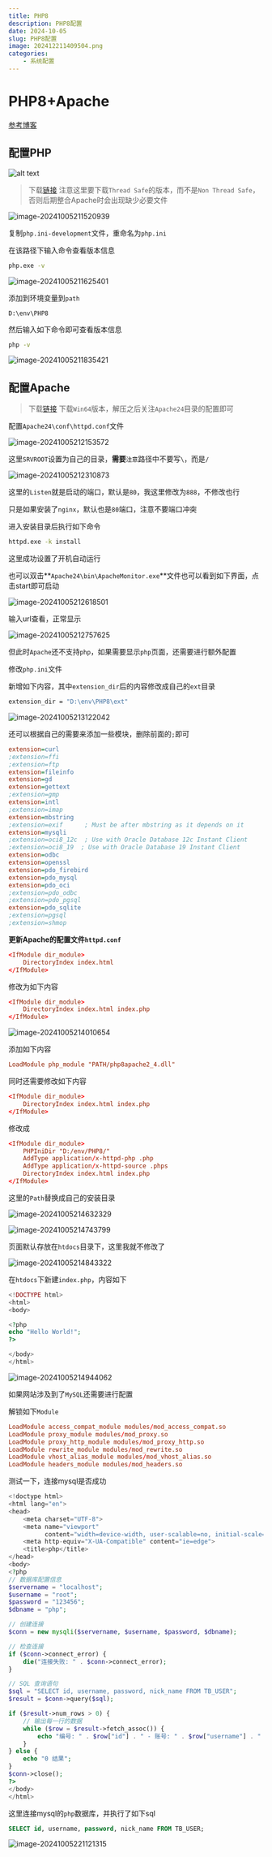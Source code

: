 ```yaml
---
title: PHP8
description: PHP8配置
date: 2024-10-05
slug: PHP8配置
image: 202412211409504.png
categories:
    - 系统配置
---
```

# PHP8+Apache

[参考博客](https://blog.csdn.net/qq_17790209/article/details/115679141)

## 配置PHP
![alt text](202412211409504.png)
> 下载[链接](https://windows.php.net/download)
> 注意这里要下载`Thread Safe`的版本，而不是`Non Thread Safe`，否则后期整合Apache时会出现缺少必要文件

![image-20241005211520939](https://raw.githubusercontent.com/IsUnderAchiever/markdown-img/master/PicGo03/202412211405792.png)

复制`php.ini-development`文件，重命名为`php.ini`

在该路径下输入命令查看版本信息

```sh
php.exe -v
```

![image-20241005211625401](https://raw.githubusercontent.com/IsUnderAchiever/markdown-img/master/PicGo03/202412211405673.png)

添加到环境变量到`path`

```
D:\env\PHP8
```

然后输入如下命令即可查看版本信息

```sh
php -v
```

![image-20241005211835421](https://raw.githubusercontent.com/IsUnderAchiever/markdown-img/master/PicGo03/202412211405725.png)

## 配置Apache

> 下载[链接](https://www.apachelounge.com/download/)
> 下载`Win64`版本，解压之后关注`Apache24`目录的配置即可

配置`Apache24\conf\httpd.conf`文件

![image-20241005212153572](https://raw.githubusercontent.com/IsUnderAchiever/markdown-img/master/PicGo03/202412211405099.png)

这里`SRVROOT`设置为自己的目录，**需要**`注意`路径中不要写`\`，而是`/`

![image-20241005212310873](https://raw.githubusercontent.com/IsUnderAchiever/markdown-img/master/PicGo03/202412211406597.png)

这里的`Listen`就是启动的端口，默认是`80`，我这里修改为`888`，不修改也行

只是如果安装了`nginx`，默认也是`80`端口，注意不要端口冲突

进入安装目录后执行如下命令

```sh
httpd.exe -k install
```

这里成功设置了开机自动运行

也可以双击**`Apache24\bin\ApacheMonitor.exe`**文件也可以看到如下界面，点击start即可启动

![image-20241005212618501](https://raw.githubusercontent.com/IsUnderAchiever/markdown-img/master/PicGo03/202412211406236.png)

输入url查看，正常显示

![image-20241005212757625](https://raw.githubusercontent.com/IsUnderAchiever/markdown-img/master/PicGo03/202412211406125.png)

但此时`Apache`还不支持`php`，如果需要显示`php`页面，还需要进行额外配置

修改`php.ini`文件

新增如下内容，其中`extension_dir`后的内容修改成自己的`ext`目录

```sh
extension_dir = "D:\env\PHP8\ext"
```

![image-20241005213122042](https://raw.githubusercontent.com/IsUnderAchiever/markdown-img/master/PicGo03/202412211406957.png)

还可以根据自己的需要来添加一些模块，删除前面的`;`即可

```ini
extension=curl
;extension=ffi
;extension=ftp
extension=fileinfo
extension=gd
extension=gettext
;extension=gmp
extension=intl
;extension=imap
extension=mbstring
;extension=exif      ; Must be after mbstring as it depends on it
extension=mysqli
;extension=oci8_12c  ; Use with Oracle Database 12c Instant Client
;extension=oci8_19  ; Use with Oracle Database 19 Instant Client
extension=odbc
extension=openssl
extension=pdo_firebird
extension=pdo_mysql
extension=pdo_oci
;extension=pdo_odbc
;extension=pdo_pgsql
extension=pdo_sqlite
;extension=pgsql
;extension=shmop
```

**更新Apache的配置文件`httpd.conf`**

```conf
<IfModule dir_module>
    DirectoryIndex index.html
</IfModule>
```

修改为如下内容

```conf
<IfModule dir_module>
    DirectoryIndex index.html index.php
</IfModule>
```

![image-20241005214010654](https://raw.githubusercontent.com/IsUnderAchiever/markdown-img/master/PicGo03/202412211406303.png)

添加如下内容

```conf
LoadModule php_module "PATH/php8apache2_4.dll"
```

同时还需要修改如下内容

```conf
<IfModule dir_module>
    DirectoryIndex index.html index.php
</IfModule>
```

修改成

```conf
<IfModule dir_module>
	PHPIniDir "D:/env/PHP8/"
	AddType application/x-httpd-php .php
	AddType application/x-httpd-source .phps
    DirectoryIndex index.html index.php
</IfModule>
```

这里的`Path`替换成自己的安装目录

![image-20241005214632329](https://raw.githubusercontent.com/IsUnderAchiever/markdown-img/master/PicGo03/202412211406599.png)

![image-20241005214743799](https://raw.githubusercontent.com/IsUnderAchiever/markdown-img/master/PicGo03/202412211406645.png)



页面默认存放在`htdocs`目录下，这里我就不修改了

![image-20241005214843322](https://raw.githubusercontent.com/IsUnderAchiever/markdown-img/master/PicGo03/202412211406881.png)



在`htdocs`下新建`index.php`，内容如下

```php
<!DOCTYPE html>
<html>
<body>

<?php
echo "Hello World!";
?>

</body>
</html>
```

![image-20241005214944062](https://raw.githubusercontent.com/IsUnderAchiever/markdown-img/master/PicGo03/202412211407617.png)



如果网站涉及到了`MySQL`还需要进行配置

解锁如下`Module`

```conf
LoadModule access_compat_module modules/mod_access_compat.so
LoadModule proxy_module modules/mod_proxy.so
LoadModule proxy_http_module modules/mod_proxy_http.so
LoadModule rewrite_module modules/mod_rewrite.so
LoadModule vhost_alias_module modules/mod_vhost_alias.so
LoadModule headers_module modules/mod_headers.so
```

测试一下，连接mysql是否成功

```php
<!doctype html>
<html lang="en">
<head>
    <meta charset="UTF-8">
    <meta name="viewport"
          content="width=device-width, user-scalable=no, initial-scale=1.0, maximum-scale=1.0, minimum-scale=1.0">
    <meta http-equiv="X-UA-Compatible" content="ie=edge">
    <title>php</title>
</head>
<body>
<?php
// 数据库配置信息
$servername = "localhost";
$username = "root";
$password = "123456";
$dbname = "php";

// 创建连接
$conn = new mysqli($servername, $username, $password, $dbname);

// 检查连接
if ($conn->connect_error) {
    die("连接失败: " . $conn->connect_error);
}

// SQL 查询语句
$sql = "SELECT id, username, password, nick_name FROM TB_USER";
$result = $conn->query($sql);

if ($result->num_rows > 0) {
    // 输出每一行的数据
    while ($row = $result->fetch_assoc()) {
        echo "编号: " . $row["id"] . " - 账号: " . $row["username"] . " - 密码: " . $row["password"] . " - 昵称: " . $row["nick_name"] . "<br>";
    }
} else {
    echo "0 结果";
}
$conn->close();
?>
</body>
</html>
```

这里连接mysql的`php`数据库，并执行了如下sql

```sql
SELECT id, username, password, nick_name FROM TB_USER;
```

![image-20241005221121315](https://raw.githubusercontent.com/IsUnderAchiever/markdown-img/master/PicGo03/202412211407803.png)



